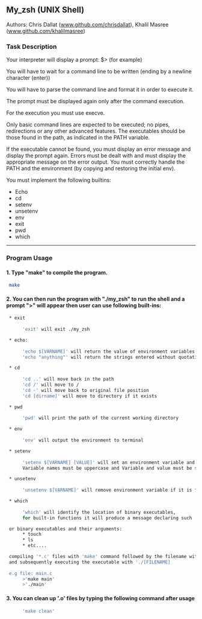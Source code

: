  <!-- GETTING STARTED -->
## My_zsh (UNIX Shell)

Authors: Chris Dallat (www.github.com/chrisdallat), Khalil Masree (www.github.com/khalilmasree)

### Task Description

Your interpreter will display a prompt: $> (for example)

You will have to wait for a command line to be written (ending by a newline character (enter))

You will have to parse the command line and format it in order to execute it.

The prompt must be displayed again only after the command execution.

For the execution you must use execve.

Only basic command lines are expected to be executed; no pipes, redirections or any other advanced features. The executables should be those found in the path, as indicated in the PATH variable.

If the executable cannot be found, you must display an error message and display the prompt again. Errors must be dealt with and must display the appropriate message on the error output. You must correctly handle the PATH and the environment (by copying and restoring the initial env).

You must implement the following builtins: 
* Echo
* cd
* setenv
* unsetenv
* env
* exit
* pwd
* which

------------------------------------------------------------------------------------------------------------------------------
### Program Usage

#### 1. Type "make" to compile the program.

  ```sh
   make
  ```
#### 2. You can then run the program with "./my_zsh" to run the shell and a prompt ">" will appear then user can use following built-ins: 
   ```sh
    * exit
    
         'exit' will exit ./my_zsh
   ```
   ```sh
    * echo:
    
         'echo $[VARNAME]' will return the value of environment variables if they exist (case sensitive)
         'echo "anything"' will return the strings entered without quotations.
   ```
   ```sh
    * cd
    
         'cd ..' will move back in the path
         'cd /' will move to /
         'cd -' will move back to original file position
         'cd [dirname]' will move to directory if it exists
   ```
   ```sh
    * pwd
    
         'pwd' will print the path of the current working directory
   ```
   ```sh
    * env
    
         'env' will output the environment to terminal
   ```
   ```sh
    * setenv
    
         'setenv $[VARNAME] [VALUE]' will set an environment variable and value. 
         Variable names must be uppercase and Variable and value must be separated by a single space.
   ```
   ```sh
    * unsetenv
    
         'unsetenv $[VARNAME]' will remove environment variable if it is found in environment
   ```
   ```sh
    * which 
    
         'which' will identify the location of binary executables, 
         for built-in functions it will produce a message declaring such
   ```
   ```sh
    or binary executables and their arguments:
         * touch
         * ls
         * etc....
   ```
   ```sh
    compiling '*.c' files with 'make' command followed by the filename without the '.c' extension 
    and subsequently executing the executable with './[FILENAME]
    
    e.g file: main.c
         >'make main'
         >'./main'
   ```

 #### 3. You can clean up '.o' files by typing the following command after usage
  ```sh
        'make clean'
  ```

